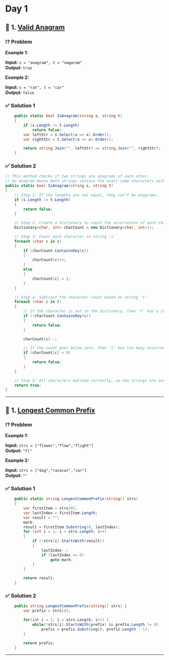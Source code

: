 # Day 1

## 📌 1. [Valid Anagram](https://leetcode.com/problems/valid-anagram)

### ⁉️ Problem

**Example 1:**

**Input:** `s = "anagram", t = "nagaram"`  
**Output:** `true`

**Example 2:**

**Input:** `s = "rat", t = "car"`  
**Output:** `false`

### ✅ Solution 1

```cs
    public static bool IsAnagram(string s, string t)
    {
        if (s.Length != t.Length)
            return false;
        var leftStr = s.Select(x => x).Order();
        var rightStr = t.Select(x => x).Order();

        return string.Join("", leftStr) == string.Join("", rightStr);
    }
```

### ✅ Solution 2

```cs
// This method checks if two strings are anagrams of each other.
// An anagram means both strings contain the exact same characters with the same frequency, but possibly in a different order.
public static bool IsAnagram(string s, string t)
{
    // Step 1: If the lengths are not equal, they can't be anagrams.
    if (s.Length != t.Length)
    {
        return false;
    }

    // Step 2: Create a dictionary to count the occurrences of each character in string 's'.
    Dictionary<char, int> charCount = new Dictionary<char, int>();

    // Step 3: Count each character in string 's'
    foreach (char c in s)
    {
        if (charCount.ContainsKey(c))
        {
            charCount[c]++;
        }
        else
        {
            charCount[c] = 1;
        }
    }

    // Step 4: Subtract the character count based on string 't'.
    foreach (char c in t)
    {
        // If the character is not in the dictionary, then 't' has a character not in 's'.
        if (!charCount.ContainsKey(c))
        {
            return false;
        }

        charCount[c]--;

        // If the count goes below zero, then 't' has too many occurrences of a character.
        if (charCount[c] < 0)
        {
            return false;
        }
    }

    // Step 5: All characters matched correctly, so the strings are anagrams.
    return true;
}
```

---

## 📌 1. [Longest Common Prefix](https://leetcode.com/problems/longest-common-prefix/)

### ⁉️ Problem

**Example 1:**

**Input:** `strs = ["flower","flow","flight"]`  
**Output:** `"fl"`

**Example 2:**

**Input:** `strs = ["dog","racecar","car"]`  
**Output:** `""`

### ✅ Solution 1

```cs
    public static string LongestCommonPrefix(string[] strs)
    {
        var firstItem = strs[0];
        var lastIndex = firstItem.Length;
        var result = "";
        mark:
        result = firstItem.Substring(0, lastIndex);
        for (int i = 1; i < strs.Length; i++)
        {
            if (!strs[i].StartsWith(result))
            {
                lastIndex--;
                if (lastIndex >= 0)
                    goto mark;
            }
        }

        return result;
    }
```

### ✅ Solution 2

```cs
    public string LongestCommonPrefix(string[] strs) {
        var prefix = strs[0];

        for(int i = 1; i < strs.Length; i++) {
            while(!strs[i].StartsWith(prefix) && prefix.Length != 0)
                prefix = prefix.Substring(0, prefix.Length - 1);
        }

        return prefix;
    }
```

---
